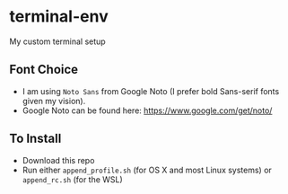 # terminal-env
My custom terminal setup

## Font Choice
- I am using `Noto Sans` from Google Noto (I prefer bold Sans-serif fonts given my vision).
- Google Noto can be found here:  https://www.google.com/get/noto/

## To Install
- Download this repo
- Run either `append_profile.sh` (for OS X and most Linux systems) or `append_rc.sh` (for the WSL)

